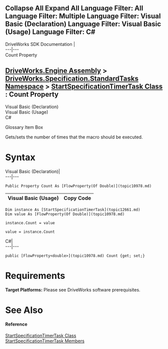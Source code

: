 Collapse All Expand All Language Filter: All  Language Filter: Multiple  Language Filter: Visual Basic (Declaration) Language Filter: Visual Basic (Usage) Language Filter: C#  
---  
DriveWorks SDK Documentation  |   
---|---  
Count Property   
  
[DriveWorks.Engine Assembly](topic2156.md) > [DriveWorks.Specification.StandardTasks Namespace](topic11896.md) > [StartSpecificationTimerTask Class](topic12661.md) : Count Property  
---  
  
Visual Basic (Declaration)    
Visual Basic (Usage)    
C# 

Glossary Item Box

Gets/sets the number of times that the macro should be executed. 

# Syntax

Visual Basic (Declaration)|   
---|---  
      
    
    Public Property Count As [FlowProperty(Of Double)](topic10978.md)  
  
Visual Basic (Usage)| Copy Code  
---|---  
      
    
    Dim instance As [StartSpecificationTimerTask](topic12661.md)
    Dim value As [FlowProperty(Of Double)](topic10978.md)
     
    instance.Count = value
     
    value = instance.Count  
  
C#|   
---|---  
      
    
    public [FlowProperty<double>](topic10978.md) Count {get; set;}  
  
# Requirements

**Target Platforms:** Please see DriveWorks software prerequisites.

# See Also

#### Reference

[StartSpecificationTimerTask Class](topic12661.md)   
[StartSpecificationTimerTask Members](topic12662.md)


